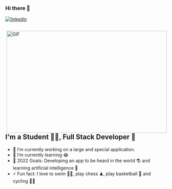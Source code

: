 ### Hi there 👋

<!--
**mustafaaagulerr/mustafaaagulerr** is a ✨ _special_ ✨ repository because its `README.md` (this file) appears on your GitHub profile.

Here are some ideas to get you started:

- 🔭 I’m currently working on ...
- 🌱 I’m currently learning ...
- 👯 I’m looking to collaborate on ...
- 🤔 I’m looking for help with ...
- 💬 Ask me about ...
- 📫 How to reach me: ...
- 😄 Pronouns: ...
- ⚡ Fun fact: ...
-->

[![linkedin](https://img.shields.io/badge/Linkedin-000000?style=for-the-badge&logo=Linkedin&logoColor=white)](https://www.linkedin.com/in/mustafa-g%C3%BCler-03a275175/)

[![<Instagram>](https://img.shields.io/badge/Instagram-000000?style=for-the-badge&logo=Linkedin&logoColor=white)](https://www.instagram.com/mustafaaagulerr/)

  
  <img align="right" alt="GIF" src="https://github.com/abhisheknaiidu/abhisheknaiidu/blob/master/code.gif?raw=true" width="500" height="320" />

## I'm a Student 👨‍🎓, Full Stack Developer 🚀
- 🔭 I’m currently working on a large and special application.
- 🌱 I’m currently learning 😂
- 🥅 2022 Goals: Developing an app to be heard in the world 🌎 and learning artificial intelligence 🤖
- ⚡ Fun fact: I love to swim 🏊‍♀️, play chess ♟, play basketball 🏀 and cycling 🚴‍♀️
